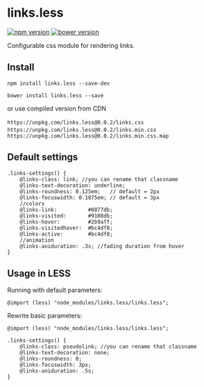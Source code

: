 # links.less

[![npm version](https://badge.fury.io/js/links.less.svg)](https://badge.fury.io/js/links.less) [![bower version](https://badge.fury.io/bo/links.less.svg)](https://badge.fury.io/bo/links.less)

Configurable css module for rendering links.

## Install

`npm install links.less --save-dev`

`bower install links.less --save`

or use compiled version from CDN

`https://unpkg.com/links.less@0.0.2/links.css`  
`https://unpkg.com/links.less@0.0.2/links.min.css`  
`https://unpkg.com/links.less@0.0.2/links.min.css.map`

## Default settings

```less
.links-settings() {
    @links-class: link; //you can rename that classname
    @links-text-decoration: underline;
    @links-roundness: 0.125em;   // default = 2px
    @links-focuswidth: 0.1875em; // default = 3px
    //colors
    @links-link:          #0877db;
    @links-visited:       #9108db;
    @links-hover:         #2b9aff;
    @links-visitedhover:  #bc4df8;
    @links-active:        #bc4df8;
    //animation
    @links-aniduration: .3s; //fading duration from hover
}
```

## Usage in LESS

Running with default parameters:

```less
@import (less) "node_modules/links.less/links.less";
```

Rewrite basic parameters:

```less
@import (less) "node_modules/links.less/links.less";

.links-settings() {
    @links-class: pseudolink; //you can rename that classname
    @links-text-decoration: none;
    @links-roundness: 0;
    @links-focuswidth: 3px;
    @links-aniduration: .5s;
}
```
